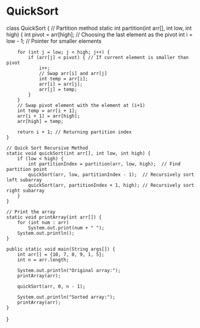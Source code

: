# QuickSort

class QuickSort {
    // Partition method
    static int partition(int arr[], int low, int high) {
        int pivot = arr[high];  // Choosing the last element as the pivot
        int i = low - 1;  // Pointer for smaller elements

        for (int j = low; j < high; j++) {
            if (arr[j] < pivot) { // If current element is smaller than pivot
                i++;
                // Swap arr[i] and arr[j]
                int temp = arr[i];
                arr[i] = arr[j];
                arr[j] = temp;
            }
        }
        // Swap pivot element with the element at (i+1)
        int temp = arr[i + 1];
        arr[i + 1] = arr[high];
        arr[high] = temp;

        return i + 1; // Returning partition index
    }

    // Quick Sort Recursive Method
    static void quickSort(int arr[], int low, int high) {
        if (low < high) {
            int partitionIndex = partition(arr, low, high);  // Find partition point
            quickSort(arr, low, partitionIndex - 1);  // Recursively sort left subarray
            quickSort(arr, partitionIndex + 1, high); // Recursively sort right subarray
        }
    }

    // Print the array
    static void printArray(int arr[]) {
        for (int num : arr)
            System.out.print(num + " ");
        System.out.println();
    }

    public static void main(String args[]) {
        int arr[] = {10, 7, 8, 9, 1, 5};
        int n = arr.length;

        System.out.println("Original array:");
        printArray(arr);

        quickSort(arr, 0, n - 1);

        System.out.println("Sorted array:");
        printArray(arr);
    }
}
